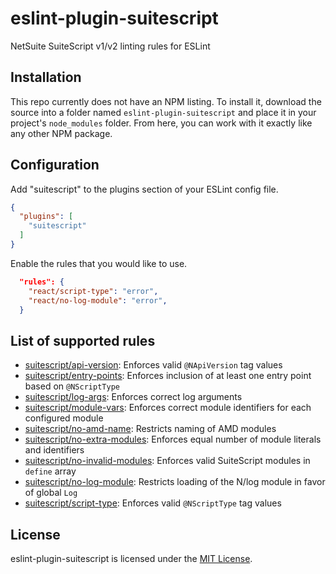 eslint-plugin-suitescript
===================

NetSuite SuiteScript v1/v2 linting rules for ESLint

## Installation

This repo currently does not have an NPM listing. To install it, download the source into a folder named `eslint-plugin-suitescript` and place it in your project's `node_modules` folder. From here, you can work with it exactly like any other NPM package.

## Configuration

Add "suitescript" to the plugins section of your ESLint config file.

```json
{
  "plugins": [
    "suitescript"
  ]
}
```

Enable the rules that you would like to use.

```json
  "rules": {
    "react/script-type": "error",
    "react/no-log-module": "error",
  }
```

## List of supported rules

* [suitescript/api-version](docs/rules/api-version.md): Enforces valid `@NApiVersion` tag values
* [suitescript/entry-points](docs/rules/entry-points.md): Enforces inclusion of at least one entry point based on `@NScriptType`
* [suitescript/log-args](docs/rules/log-args.md): Enforces correct log arguments
* [suitescript/module-vars](docs/rules/module-vars.md): Enforces correct module identifiers for each configured module
* [suitescript/no-amd-name](docs/rules/no-amd-name.md): Restricts naming of AMD modules
* [suitescript/no-extra-modules](docs/rules/no-extra-modules.md): Enforces equal number of module literals and identifiers
* [suitescript/no-invalid-modules](docs/rules/no-invalid-modules.md): Enforces valid SuiteScript modules in `define` array
* [suitescript/no-log-module](docs/rules/no-log-module.md): Restricts loading of the N/log module in favor of global `Log`
* [suitescript/script-type](docs/rules/script-type.md): Enforces valid `@NScriptType` tag values

## License

eslint-plugin-suitescript is licensed under the [MIT License](http://www.opensource.org/licenses/mit-license.php).


[npm-url]: https://npmjs.org/package/eslint-plugin-react
[npm-image]: https://img.shields.io/npm/v/eslint-plugin-react.svg

[travis-url]: https://travis-ci.org/yannickcr/eslint-plugin-react
[travis-image]: https://img.shields.io/travis/yannickcr/eslint-plugin-react/master.svg

[deps-url]: https://david-dm.org/yannickcr/eslint-plugin-react
[deps-image]: https://img.shields.io/david/dev/yannickcr/eslint-plugin-react.svg

[coverage-url]: https://coveralls.io/r/yannickcr/eslint-plugin-react?branch=master
[coverage-image]: https://img.shields.io/coveralls/yannickcr/eslint-plugin-react/master.svg

[climate-url]: https://codeclimate.com/github/yannickcr/eslint-plugin-react
[climate-image]: https://img.shields.io/codeclimate/maintainability/yannickcr/eslint-plugin-react.svg

[status-url]: https://github.com/yannickcr/eslint-plugin-react/pulse
[status-image]: https://img.shields.io/github/last-commit/yannickcr/eslint-plugin-react.svg

[tidelift-url]: https://tidelift.com/subscription/pkg/npm-eslint-plugin-react?utm_source=npm-eslint-plugin-react&utm_medium=referral&utm_campaign=readme
[tidelift-image]: https://tidelift.com/badges/github/yannickcr/eslint-plugin-react?style=flat